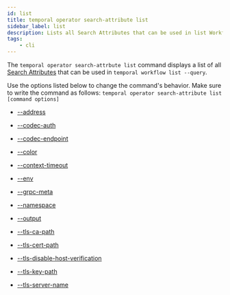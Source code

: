 ```yaml
---
id: list
title: temporal operator search-attribute list
sidebar_label: list
description: Lists all Search Attributes that can be used in list Workflow Queries.
tags:
    - cli
---
```


The `temporal operator search-attrbute list` command displays a list of all [Search Attributes](/concepts/what-is-a-search-attribute) that can be used in `temporal workflow list --query`.

Use the options listed below to change the command's behavior.
Make sure to write the command as follows:
`temporal operator search-attribute list [command options]`

- [--address](/cli/cmd-options/address)

- [--codec-auth](/cli/cmd-options/codec-auth)

- [--codec-endpoint](/cli/cmd-options/codec-endpoint)

- [--color](/cli/cmd-options/color)

- [--context-timeout](/cli/cmd-options/context-timeout)

- [--env](/cli/cmd-options/env)

- [--grpc-meta](/cli/cmd-options/grpc-meta)

- [--namespace](/cli/cmd-options/namespace)

- [--output](/cli/cmd-options/output)

- [--tls-ca-path](/cli/cmd-options/tls-ca-path)

- [--tls-cert-path](/cli/cmd-options/tls-cert-path)

- [--tls-disable-host-verification](/cli/cmd-options/tls-disable-host-verification)

- [--tls-key-path](/cli/cmd-options/tls-key-path)

- [--tls-server-name](/cli/cmd-options/tls-server-name)
